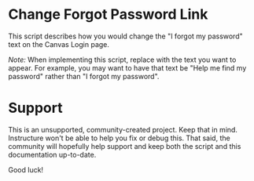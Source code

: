 Change Forgot Password Link
======

This script describes how you would change the "I forgot my password" text on the Canvas Login page.

*Note:* When implementing this script, replace <replacement> with the text you want to appear. For example, you may want to have that text be "Help me find my password" rather than "I forgot my password".

Support
======

This is an unsupported, community-created project. Keep that in mind.
Instructure won't be able to help you fix or debug this. That said, the
community will hopefully help support and keep both the script and this
documentation up-to-date.

Good luck!
